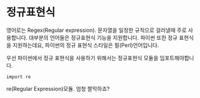정규표현식
==============

영어로는 Regex(Regular expression). 
문자열을 일정한 규칙으로 걸러낼때 주로 사용합니다. 
대부분의 언어들은 정규표현식 기능을 지원합니다. 
파이썬 또한 정규 표현식을 지원하는데요, 
파이썬의 정규 표현식 스타일은 펄(Perl)언어입니다.

우선 파이썬에서 정규 표현식을 사용하기 위해서는 정규표현식 모듈을 
임포트해야합니다.
```python3
import re
```
re(Regular Expression)모듈. 엄청 짤막하죠?
